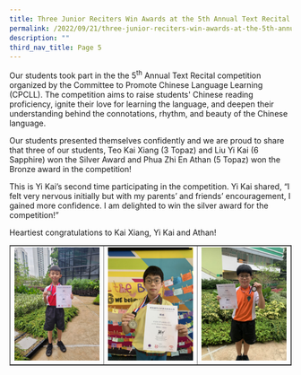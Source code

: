 ```yaml
---
title: Three Junior Reciters Win Awards at the 5th Annual Text Recital Competition
permalink: /2022/09/21/three-junior-reciters-win-awards-at-the-5th-annual-text-recital-competition/
description: ""
third_nav_title: Page 5
---
```

<p>Our students took part in the the 5<sup>th</sup>&nbsp;Annual Text Recital competition organized by the Committee to Promote Chinese Language Learning (CPCLL). The competition aims to raise students' Chinese reading proficiency, ignite their love for learning the language, and deepen their understanding behind the connotations, rhythm, and beauty of the Chinese language.</p>
<p>Our students presented themselves confidently and we are proud to share that three of our students, Teo Kai Xiang (3 Topaz) and Liu Yi Kai (6 Sapphire) won the Silver Award and Phua Zhi En Athan (5 Topaz) won the Bronze award in the competition!</p>
<p>This is Yi Kai’s second time participating in the competition. Yi Kai shared, “I felt very nervous initially but with my parents’ and friends’ encouragement, I gained more confidence. I am delighted to win the silver award for the competition!”</p>
<p>Heartiest congratulations to Kai Xiang, Yi Kai and Athan!</p>
<table style="border-collapse: collapse; width: 100%;" border="1">
<tbody>
<tr>
<td style="width: 33.3333%;"><img src="/images/tjr1.jpg"></td>
<td style="width: 33.3333%;"><img src="/images/tjr2.jpg"></td>
<td style="width: 33.3333%;"><img src="/images/tjr3.jpg"></td>
</tr>
</tbody>
</table>